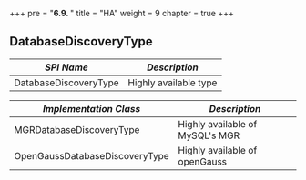 +++
pre = "<b>6.9. </b>"
title = "HA"
weight = 9
chapter = true
+++

## DatabaseDiscoveryType

| *SPI Name*                            | *Description*                                           |
| ------------------------------------- | ------------------------------------------------------- |
| DatabaseDiscoveryType                 | Highly available type                                   |

| *Implementation Class*                | *Description*                                           |
| ------------------------------------- | ------------------------------------------------------- |
| MGRDatabaseDiscoveryType              | Highly available of MySQL's MGR                         |
| OpenGaussDatabaseDiscoveryType        | Highly available of openGauss                           |
